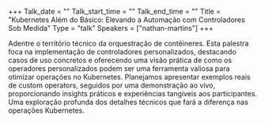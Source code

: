 +++
Talk_date = ""
Talk_start_time = ""
Talk_end_time = ""
Title = "Kubernetes Além do Básico: Elevando a Automação com Controladores Sob Medida"
Type = "talk"
Speakers = ["nathan-martins"]
+++

Adentre o território técnico da orquestração de contêineres. Esta palestra foca na implementação de controladores personalizados, destacando casos de uso concretos e oferecendo uma visão prática de como os operadores personalizados podem ser uma ferramenta valiosa para otimizar operações no Kubernetes. Planejamos apresentar exemplos reais de custom operators, seguidos por uma demonstração ao vivo, proporcionando insights práticos e experiências tangíveis aos participantes. Uma exploração profunda dos detalhes técnicos que fará a diferença nas operações Kubernetes.
